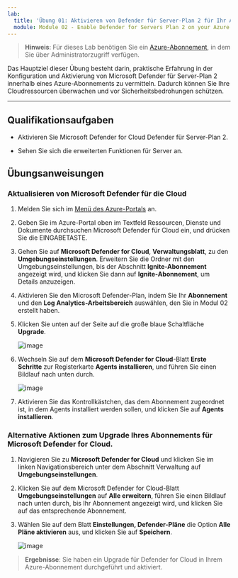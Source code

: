 ```yaml
---
lab:
  title: 'Übung 01: Aktivieren von Defender für Server-Plan 2 für Ihr Azure-Abonnement'
  module: Module 02 - Enable Defender for Servers Plan 2 on your Azure subscription
---
```



>**Hinweis**: Für dieses Lab benötigen Sie ein [Azure-Abonnement](https://azure.microsoft.com/en-us/free/?azure-portal=true), in dem Sie über Administratorzugriff verfügen. 


Das Hauptziel dieser Übung besteht darin, praktische Erfahrung in der Konfiguration und Aktivierung von Microsoft Defender für Server-Plan 2 innerhalb eines Azure-Abonnements zu vermitteln. Dadurch können Sie Ihre Cloudressourcen überwachen und vor Sicherheitsbedrohungen schützen. 

---

## Qualifikationsaufgaben

- Aktivieren Sie Microsoft Defender for Cloud Defender für Server-Plan 2.
  
- Sehen Sie sich die erweiterten Funktionen für Server an.

## Übungsanweisungen

### Aktualisieren von Microsoft Defender für die Cloud

1. Melden Sie sich im [Menü des Azure-Portals](https://portal.azure.com/) an.

2. Geben Sie im Azure-Portal oben im Textfeld Ressourcen, Dienste und Dokumente durchsuchen Microsoft Defender für Cloud ein, und drücken Sie die EINGABETASTE.

3. Gehen Sie auf **Microsoft Defender for Cloud**, **Verwaltungsblatt**, zu den **Umgebungseinstellungen**. Erweitern Sie die Ordner mit den Umgebungseinstellungen, bis der Abschnitt **Ignite-Abonnement** angezeigt wird, und klicken Sie dann auf **Ignite-Abonnement**, um Details anzuzeigen.

4. Aktivieren Sie den Microsoft Defender-Plan, indem Sie Ihr **Abonnement** und den **Log Analytics-Arbeitsbereich** auswählen, den Sie in Modul 02 erstellt haben.

5. Klicken Sie unten auf der Seite auf die große blaue Schaltfläche **Upgrade**.
   
    ![image](https://github.com/MicrosoftLearning/Secure-Azure-services-and-workloads-with-Microsoft-Cloud-Security-Benchmark/assets/91347931/256bd584-b04f-4d5b-81a7-c83dd1af3b4f)
   
6. Wechseln Sie auf dem **Microsoft Defender for Cloud**-Blatt **Erste Schritte** zur Registerkarte **Agents installieren**, und führen Sie einen Bildlauf nach unten durch.

    ![image](https://github.com/MicrosoftLearning/Secure-Azure-services-and-workloads-with-Microsoft-Cloud-Security-Benchmark/assets/91347931/8120ec8f-23dc-4636-bc45-b415c7894b8c)

7. Aktivieren Sie das Kontrollkästchen, das dem Abonnement zugeordnet ist, in dem Agents installiert werden sollen, und klicken Sie auf **Agents installieren**.

### Alternative Aktionen zum Upgrade Ihres Abonnements für Microsoft Defender for Cloud.

1. Navigieren Sie zu **Microsoft Defender for Cloud** und klicken Sie im linken Navigationsbereich unter dem Abschnitt Verwaltung auf **Umgebungseinstellungen**.
   
2. Klicken Sie auf dem Microsoft Defender for Cloud-Blatt **Umgebungseinstellungen** auf **Alle erweitern**, führen Sie einen Bildlauf nach unten durch, bis Ihr Abonnement angezeigt wird, und klicken Sie auf das entsprechende Abonnement.

3. Wählen Sie auf dem Blatt **Einstellungen, Defender-Pläne** die Option **Alle Pläne aktivieren** aus, und klicken Sie auf **Speichern**.

   ![image](https://github.com/MicrosoftLearning/Secure-Azure-services-and-workloads-with-Microsoft-Defender-for-Cloud-regulatory-compliance-controls/assets/91347931/4b684851-98ae-4720-a3e3-afa99aab8c43)




   

   
> **Ergebnisse**: Sie haben ein Upgrade für Defender for Cloud in Ihrem Azure-Abonnement durchgeführt und aktiviert.
